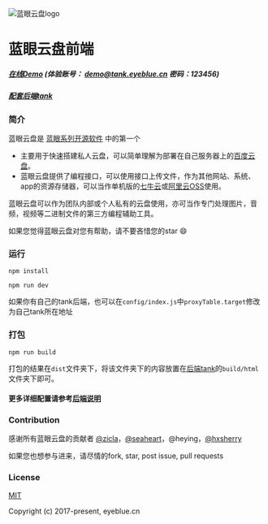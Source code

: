 ![蓝眼云盘logo](https://raw.githubusercontent.com/eyebluecn/tank/dev/build/doc/logo.png)

# 蓝眼云盘前端

##### [在线Demo](http://tank.eyeblue.cn) (体验账号： demo@tank.eyeblue.cn 密码：123456)

##### [配套后端tank](https://github.com/eyebluecn/tank)

### 简介
蓝眼云盘是 [蓝眼系列开源软件](https://github.com/eyebluecn) 中的第一个

- 主要用于快速搭建私人云盘，可以简单理解为部署在自己服务器上的[百度云盘](https://pan.baidu.com/)。
- 蓝眼云盘提供了编程接口，可以使用接口上传文件，作为其他网站、系统、app的资源存储器，可以当作单机版的[七牛云](https://www.qiniu.com)或[阿里云OSS](https://www.aliyun.com/product/oss)使用。

蓝眼云盘可以作为团队内部或个人私有的云盘使用，亦可当作专门处理图片，音频，视频等二进制文件的第三方编程辅助工具。

如果您觉得蓝眼云盘对您有帮助，请不要吝惜您的star :smile:

### 运行

```
npm install

npm run dev
```
如果你有自己的tank后端，也可以在`config/index.js`中`proxyTable.target`修改为自己tank所在地址

### 打包

```
npm run build
```
 打包的结果在`dist`文件夹下，将该文件夹下的内容放置在[后端tank](https://github.com/eyebluecn/tank)的`build/html`文件夹下即可。

 #### 更多详细配置请参考[后端说明](https://github.com/eyebluecn/tank)

### Contribution

感谢所有蓝眼云盘的贡献者 [@zicla](https://github.com/zicla)，[@seaheart](https://github.com/seaheart)，@heying，[@hxsherry](https://github.com/hxsherry)

如果您也想参与进来，请尽情的fork, star, post issue, pull requests

### License

[MIT](http://opensource.org/licenses/MIT)

Copyright (c) 2017-present, eyeblue.cn
